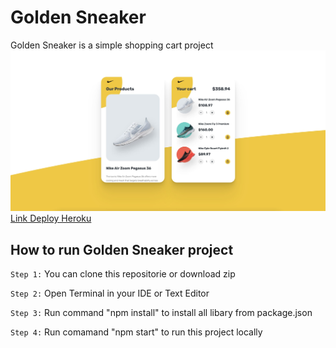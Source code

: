 # Golden Sneaker

Golden Sneaker is a simple shopping cart project
![Screenshot](./src/assets/screenshot.jpg)
[Link Deploy Heroku](https://golden-sneaker.herokuapp.com/)
## How to run Golden Sneaker project

`Step 1:` You can clone this repositorie or download zip

`Step 2:` Open Terminal in your IDE or Text Editor

`Step 3:` Run command "npm install" to install all libary from package.json

`Step 4:` Run comamand "npm start" to run this project locally
